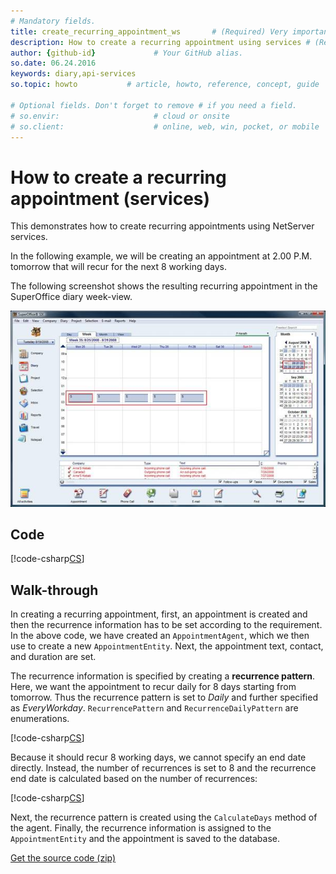 ```yaml
---
# Mandatory fields.
title: create_recurring_appointment_ws       # (Required) Very important for SEO.
description: How to create a recurring appointment using services # (Required) Important for SEO.
author: {github-id}             # Your GitHub alias.
so.date: 06.24.2016
keywords: diary,api-services
so.topic: howto           # article, howto, reference, concept, guide

# Optional fields. Don't forget to remove # if you need a field.
# so.envir:                     # cloud or onsite
# so.client:                    # online, web, win, pocket, or mobile
---
```


# How to create a recurring appointment (services)

This demonstrates how to create recurring appointments using NetServer services.

In the following example, we will be creating an appointment at 2.00 P.M. tomorrow that will recur for the next 8 working days.

The following screenshot shows the resulting recurring appointment in the SuperOffice diary week-view.

![02][img1]

## Code

[!code-csharp[CS](includes/create-recurring-apt-services.cs)]

## Walk-through

In creating a recurring appointment, first, an appointment is created and then the recurrence information has to be set according to the requirement. In the above code, we have created an `AppointmentAgent`, which we then use to create a new `AppointmentEntity`. Next, the appointment text, contact, and duration are set.

The recurrence information is specified by creating a **recurrence pattern**. Here, we want the appointment to recur daily for 8 days starting from tomorrow. Thus the recurrence pattern is set to *Daily* and further specified as *EveryWorkday*. `RecurrencePattern` and `RecurrenceDailyPattern` are enumerations.

[!code-csharp[CS](includes/create-recurring-apt-services.cs?range=31-34)]

Because it should recur 8 working days, we cannot specify an end date directly. Instead, the number of recurrences is set to 8 and the recurrence end date is calculated based on the number of recurrences:

[!code-csharp[CS](includes/create-recurring-apt-services.cs?range=38-39)]

Next, the recurrence pattern is created using the `CalculateDays` method of the agent.  Finally, the recurrence information is assigned to the `AppointmentEntity` and the appointment is saved to the database.

[Get the source code (zip)][1]

<!-- Referenced links -->
[1]: media/CreateARecurringAppointment.zip

<!-- Referenced images -->
[img1]: media/image002.jpg
